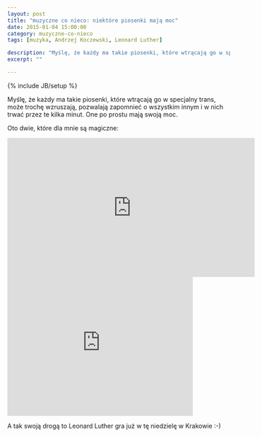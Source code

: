 ```yaml
---
layout: post
title: "muzyczne co nieco: niektóre piosenki mają moc"
date: 2015-01-04 15:00:00
category: muzyczne-co-nieco
tags: [muzyka, Andrzej Koczewski, Leonard Luther]

description: "Myślę, że każdy ma takie piosenki, które wtrącają go w specjalny trans, może trochę wzruszają, pozwalają zapomnieć o wszystkim innym i w nich trwać przez te kilka minut. One po prostu mają swoją moc."
excerpt: ""

---
```


{% include JB/setup %}

Myślę, że każdy ma takie piosenki, które wtrącają go w specjalny trans, może trochę wzruszają, pozwalają zapomnieć o wszystkim innym i w nich trwać przez te kilka minut. One po prostu mają swoją moc.

Oto dwie, które dla mnie są magiczne:

<iframe width="560" height="315" src="https://www.youtube.com/embed/YgLZKqCLQ5A" frameborder="0" allowfullscreen="allowfullscreen"></iframe>

<iframe width="420" height="315" src="https://www.youtube.com/embed/QwkyxHEOapE" frameborder="0" allowfullscreen="allowfullscreen"></iframe>

A tak swoją drogą to Leonard Luther gra już w tę niedzielę w Krakowie :-)


